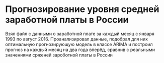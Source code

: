 # Прогнозирование уровня средней заработной платы в России
Взял файл с данными о заработной плате за каждый месяц с января 1993 по август 2016. Проанализировал данные, подобрал для них оптимальную прогнозирующую модель в классе ARIMA и построил прогноз на каждый месяц на два года вперёд, сравнив с реальными значениями срженей зароботной платы в России
